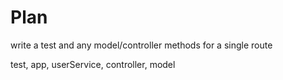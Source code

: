# Plan

write a test and any model/controller methods for a single route

test, app, userService, controller, model
